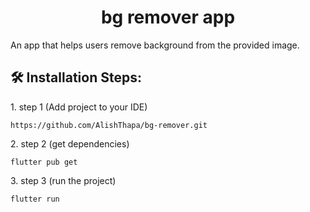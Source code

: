 <h1 align="center" id="title">bg remover app</h1>

<p id="description">An app that helps users remove background from the provided image.</p>

<h2>🛠️ Installation Steps:</h2>

<p>1. step 1 (Add project to your IDE)</p>

```
https://github.com/AlishThapa/bg-remover.git
```

<p>2. step 2 (get dependencies)</p>

```
flutter pub get
```

<p>3. step 3 (run the project)</p>

```
flutter run
```
